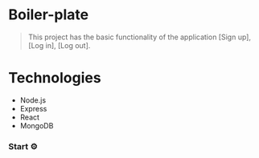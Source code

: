 # Boiler-plate
> This project has the basic functionality of the application [Sign up], [Log in], [Log out].

# Technologies
- Node.js
- Express
- React
- MongoDB

### Start ⚙️
